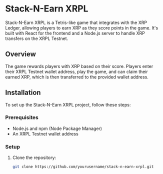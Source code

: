 # Stack-N-Earn XRPL

Stack-N-Earn XRPL is a Tetris-like game that integrates with the XRP Ledger, allowing players to earn XRP as they score points in the game. It's built with React for the frontend and a Node.js server to handle XRP transfers on the XRPL Testnet.

## Overview

The game rewards players with XRP based on their score. Players enter their XRPL Testnet wallet address, play the game, and can claim their earned XRP, which is then transferred to the provided wallet address.

## Installation

To set up the Stack-N-Earn XRPL project, follow these steps:

### Prerequisites

- Node.js and npm (Node Package Manager)
- An XRPL Testnet wallet address

### Setup

1. Clone the repository:
   ```sh
   git clone https://github.com/yourusername/stack-n-earn-xrpl.git
